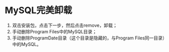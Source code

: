 # MySQL完美卸载

1. 双击安装包，点击下一步，然后点击remove，卸载；
2. 手动删除Program Files中的MySQL目录；
3. 手动删除ProgramDate目录（这个目录是隐藏的，与Program Files同一目录）中的MySQL。
